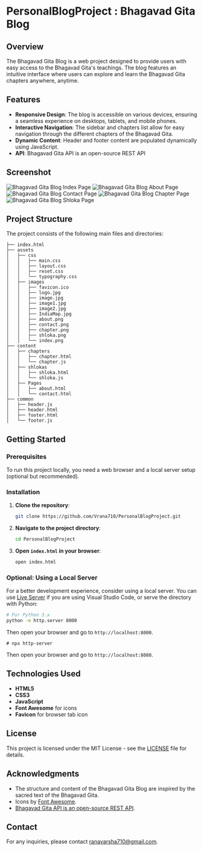 # PersonalBlogProject : Bhagavad Gita Blog

## Overview

The Bhagavad Gita Blog is a web project designed to provide users with easy access to the Bhagavad Gita's teachings. The blog features an intuitive interface where users can explore and learn the Bhagavad Gita chapters anywhere, anytime.

## Features

- **Responsive Design**: The blog is accessible on various devices, ensuring a seamless experience on desktops, tablets, and mobile phones.
- **Interactive Navigation**: The sidebar and chapters list allow for easy navigation through the different chapters of the Bhagavad Gita.
- **Dynamic Content**: Header and footer content are populated dynamically using JavaScript.
- **API**: Bhagavad Gita API is an open-source REST API

## Screenshot

![Bhagavad Gita Blog Index Page](./assets/images/index.png)
![Bhagavad Gita Blog About Page](./assets/images/about.png)
![Bhagavad Gita Blog Contact Page](./assets/images/contact.png)
![Bhagavad Gita Blog Chapter Page](./assets/images/chapter.png)
![Bhagavad Gita Blog Shloka Page](./assets/images/shloka.png)


## Project Structure

The project consists of the following main files and directories:

```
├── index.html
├── assets
│   ├── css
│   │   ├── main.css
│   │   ├── layout.css
│   │   ├── reset.css
│   │   └── typography.css
│   ├── images
│   │   ├── favicon.ico
│   │   ├── logo.jpg
│   │   ├── image.jpg
│   │   ├── image1.jpg
│   │   ├── image2.jpg
│   │   ├── IndiaMap.jpg
│   │   ├── about.png
│   │   ├── contact.png
│   │   ├── chapter.png
│   │   ├── shloka.png
│   │   └── index.png
├── content
│   ├── chapters
│   │   ├── chapter.html
│   │   └── chapter.js
│   ├── shlokas
│   │   ├── shloka.html
│   │   └── shloka.js
│   ├── Pages
│   │   ├── about.html
│   │   └── contact.html
├── common
│   ├── header.js
│   ├── header.html
│   ├── footer.html
│   └── footer.js
```

## Getting Started

### Prerequisites

To run this project locally, you need a web browser and a local server setup (optional but recommended).

### Installation

1. **Clone the repository**:
    ```sh
    git clone https://github.com/Vrana710/PersonalBlogProject.git
    ```
2. **Navigate to the project directory**:
    ```sh
    cd PersonalBlogProject
    ```

3. **Open `index.html` in your browser**:
    ```sh
    open index.html
    ```

### Optional: Using a Local Server

For a better development experience, consider using a local server. You can use [Live Server](https://marketplace.visualstudio.com/items?itemName=ritwickdey.LiveServer) if you are using Visual Studio Code, or serve the directory with Python:

```sh
# For Python 3.x
python -m http.server 8000
```
Then open your browser and go to `http://localhost:8000`.

```-zsh
# npx http-server
```
Then open your browser and go to `http://localhost:8080`.

## Technologies Used

- **HTML5**
- **CSS3**
- **JavaScript**
- **Font Awesome** for icons
- **Favicon** for browser tab icon

## License

This project is licensed under the MIT License - see the [LICENSE](LICENSE) file for details.

## Acknowledgments

- The structure and content of the Bhagavad Gita Blog are inspired by the sacred text of the Bhagavad Gita.
- Icons by [Font Awesome](https://fontawesome.com/).
- [Bhagavad Gita API is an open-source REST API](https://rapidapi.com/bhagavad-gita-bhagavad-gita-default/api/bhagavad-gita3).

## Contact

For any inquiries, please contact [ranavarsha710@gmail.com](mailto:ranavarsha710@gmail.com).
